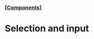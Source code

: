 ### [[Components](./translated-human-interface-guidelines-markdown/components.md)]  
  
# **Selection and input**  

